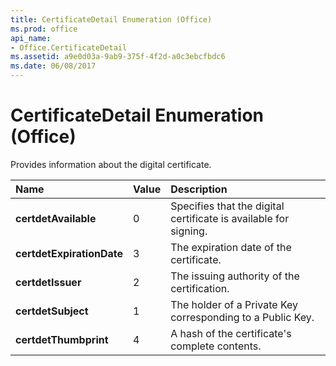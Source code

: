 ```yaml
---
title: CertificateDetail Enumeration (Office)
ms.prod: office
api_name:
- Office.CertificateDetail
ms.assetid: a9e0d03a-9ab9-375f-4f2d-a0c3ebcfbdc6
ms.date: 06/08/2017
---
```



# CertificateDetail Enumeration (Office)

Provides information about the digital certificate.



|**Name**|**Value**|**Description**|
|:-----|:-----|:-----|
|**certdetAvailable**|0|Specifies that the digital certificate is available for signing.|
|**certdetExpirationDate**|3|The expiration date of the certificate.|
|**certdetIssuer**|2|The issuing authority of the certification.|
|**certdetSubject**|1|The holder of a Private Key corresponding to a Public Key.|
|**certdetThumbprint**|4|A hash of the certificate's complete contents.|

